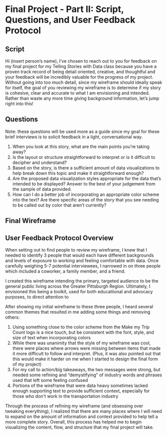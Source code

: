 # Final Project - Part II: Script, Questions, and User Feedback Protocol 

## Script
Hi (insert person’s name), I’ve chosen to reach out to you for feedback on my final project for my Telling Stories with Data class because you have a proven track record of being detail oriented, creative, and thoughtful and your feedback will be incredibly valuable for the progress of my project. Without going into too much detail, since my wireframe should ideally speak for itself, the goal of you reviewing my wireframe is to determine if my story is cohesive, clear and accurate to what I am envisioning and intended. Rather than waste any more time giving background information, let’s jump right into this! 

## Questions
Note: these questions will be used more as a guide since my goal for these brief interviews is to solicit feedback in a light, conversational way.
1.	When you look at this story, what are the main points you’re taking away? 
2.	Is the layout or structure straightforward to interpret or is it difficult to decipher and understand?
3.	Based on the story, is there a sufficient amount of data visualizations to help break down this topic and make it straightforward enough?
4.	Are the proposed data visualization styles appropriate for the data that’s intended to be displayed? Answer to the best of your judgement from the sample of data provided. 
5.	How can I do a better job of incorporating an appropriate color scheme into the text? Are there specific areas of the story that you see needing to be called out by color that aren’t currently?

## Final Wireframe


## User Feedback Protocol Overview 
When setting out to find people to review my wireframe, I knew that I needed to identify 3 people that would each have different backgrounds and levels of exposure to working and feeling comfortable with data. Once carefully weighing 5-7 potential interviewees, I narrowed in on three people which included a coworker, a family member, and a friend. 

I created this wireframe intending the primary, targeted audience to be the general public living across the Greater Pittsburgh Region. Ultimately, I envisioned this being a toolkit, used for both educatiional and advocacy purposes, to direct attention to 

After showing my initial wireframe to these three people, I heard several common themes that resulted in me adding some things and removing others:

1.	Using something close to the color scheme from the Make my Trip Count logo is a nice touch, but be consistent with the font, style, and size of text when incorporating colors
2.	While there was unanimity that the style of my wireframe was cool, there were places where arrows were missing between items that made it more difficult to follow and interpret. (Plus, it was also pointed out that this would make it harder on me when I started to design the final form of my project)
3.	For my call to action/big takeaways, the two messages were strong, but needed some refining and “demystifying” of industry words and phrases used that left some feeling confused
4. Portions of the wireframe that were data heavy sometimes lacked enough supporting text to provide sufficient context, especially for those who don't work in the transportation industry

Through the process of refining my wireframe (and obsessing over tweaking everything), I realized that there are many places where I will need to expand on the amount of information and context provided to help tell a more complete story. Overall, this process has helped me to begin visualizing the content, flow, and structure that my final project will take. 
